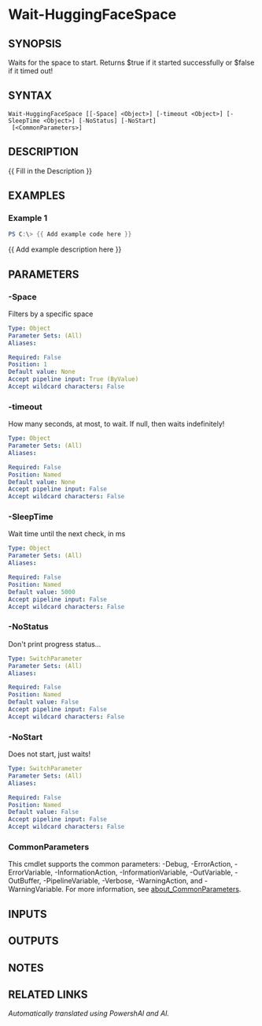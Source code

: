 ﻿---
external help file: powershai-help.xml
Module Name: powershai
online version:
schema: 2.0.0
---

# Wait-HuggingFaceSpace

## SYNOPSIS
Waits for the space to start.
Returns $true if it started successfully or $false if it timed out!

## SYNTAX

```
Wait-HuggingFaceSpace [[-Space] <Object>] [-timeout <Object>] [-SleepTime <Object>] [-NoStatus] [-NoStart]
 [<CommonParameters>]
```

## DESCRIPTION
{{ Fill in the Description }}

## EXAMPLES

### Example 1
```powershell
PS C:\> {{ Add example code here }}
```

{{ Add example description here }}

## PARAMETERS

### -Space
Filters by a specific space

```yaml
Type: Object
Parameter Sets: (All)
Aliases:

Required: False
Position: 1
Default value: None
Accept pipeline input: True (ByValue)
Accept wildcard characters: False
```

### -timeout
How many seconds, at most, to wait.
If null, then waits indefinitely!

```yaml
Type: Object
Parameter Sets: (All)
Aliases:

Required: False
Position: Named
Default value: None
Accept pipeline input: False
Accept wildcard characters: False
```

### -SleepTime
Wait time until the next check, in ms

```yaml
Type: Object
Parameter Sets: (All)
Aliases:

Required: False
Position: Named
Default value: 5000
Accept pipeline input: False
Accept wildcard characters: False
```

### -NoStatus
Don't print progress status...

```yaml
Type: SwitchParameter
Parameter Sets: (All)
Aliases:

Required: False
Position: Named
Default value: False
Accept pipeline input: False
Accept wildcard characters: False
```

### -NoStart
Does not start, just waits!

```yaml
Type: SwitchParameter
Parameter Sets: (All)
Aliases:

Required: False
Position: Named
Default value: False
Accept pipeline input: False
Accept wildcard characters: False
```

### CommonParameters
This cmdlet supports the common parameters: -Debug, -ErrorAction, -ErrorVariable, -InformationAction, -InformationVariable, -OutVariable, -OutBuffer, -PipelineVariable, -Verbose, -WarningAction, and -WarningVariable. For more information, see [about_CommonParameters](http://go.microsoft.com/fwlink/?LinkID=113216).

## INPUTS

## OUTPUTS

## NOTES

## RELATED LINKS



_Automatically translated using PowershAI and AI._
